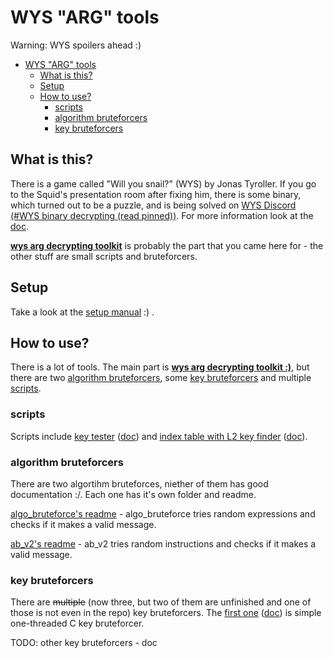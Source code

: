 # WYS "ARG" tools

Warning: WYS spoilers ahead :)

- [WYS "ARG" tools](#wys-arg-tools)
	- [What is this?](#what-is-this)
	- [Setup](#setup)
	- [How to use?](#how-to-use)
		- [scripts](#scripts)
		- [algorithm bruteforcers](#algorithm-bruteforcers)
		- [key bruteforcers](#key-bruteforcers)

## What is this?

There is a game called "Will you snail?" (WYS) by Jonas Tyroller. If you go to the Squid's presentation room after fixing him, there is some binary, which turned out to be a puzzle, and is being solved on [WYS Discord (\#WYS binary decrypting (read pinned))](https://discord.gg/6Kk2FUHmgf). For more information look at the [doc](https://docs.google.com/document/d/1e_nOhSkTh9cchh8n5yDadvf-pnoi8CBZnHwZE0dsbcI/edit#).

**[wys arg decrypting toolkit](wys_lib_playground.md)** is probably the part that you came here for - the other stuff are small scripts and bruteforcers.

## Setup

Take a look at the [setup manual](setup.md) :) .

## How to use?

There is a lot of tools. The main part is **[wys arg decrypting toolkit :)](wys_lib_playground.md)**, but there are two [algorithm bruteforcers](#algorithm-bruteforcers), some [key bruteforcers](#key-bruteforcers) and multiple [scripts](#scripts).

### scripts

Scripts include [key tester](scripts/wys_test.py) ([doc](scripts/doc/wys_test.md)) and [index table with L2 key finder](scripts/wys_indextable.py) ([doc](scripts/doc/wys_indextable.md)).

### algorithm bruteforcers

There are two algortihm bruteforces, niether of them has good documentation :/. Each one has it's own folder and readme.

[algo_bruteforce's readme](algo_bruteforce/README.md) - algo_bruteforce tries random expressions and checks if it makes a valid message.

[ab_v2's readme](ab_v2/README.md) - ab_v2 tries random instructions and checks if it makes a valid message.

### key bruteforcers

There are ~~multiple~~ (now three, but two of them are unfinished and one of those is not even in the repo) key bruteforcers. The [first one](key_bruteforce/key_bruteforce.c) ([doc](key_bruteforce/doc/key_bruteforce_c.md)) is simple one-threaded C key bruteforcer.

TODO: other key bruteforcers - doc
